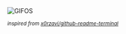 <div align="justify">
<picture>
    <source media="(prefers-color-scheme: dark)" srcset="https://i.ibb.co/1bJcB7s/output-gif.gif">
    <source media="(prefers-color-scheme: light)" srcset="https://i.ibb.co/1bJcB7s/output-gif.gif">
    <img alt="GIFOS" src="https://i.ibb.co/1bJcB7s/output-gif.gif">
</picture>

<sub><i>inspired from [x0rzavi/github-readme-terminal](https://github.com/x0rzavi/github-readme-terminal)</i></sub>

</div>

<!-- Image deletion URL: https://ibb.co/b7RtYQH/0a7f25dce98410ab2cda5f6456645c61 -->